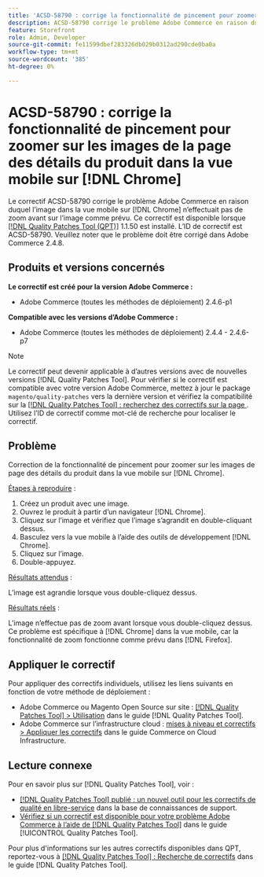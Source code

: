 ```yaml
---
title: 'ACSD-58790 : corrige la fonctionnalité de pincement pour zoomer sur les images de la page des détails du produit dans la vue mobile sur [!DNL Chrome]'
description: ACSD-58790 corrige le problème Adobe Commerce en raison duquel l’image dans la vue mobile sur [!DNL Chrome] n’effectuait pas de zoom avant sur l’image comme prévu.
feature: Storefront
role: Admin, Developer
source-git-commit: fe11599dbef283326db029b0312ad290cde0ba0a
workflow-type: tm+mt
source-wordcount: '385'
ht-degree: 0%

---
```



# ACSD-58790 : corrige la fonctionnalité de pincement pour zoomer sur les images de la page des détails du produit dans la vue mobile sur [!DNL Chrome]

Le correctif ACSD-58790 corrige le problème Adobe Commerce en raison duquel l’image dans la vue mobile sur [!DNL Chrome] n’effectuait pas de zoom avant sur l’image comme prévu. Ce correctif est disponible lorsque [[!DNL Quality Patches Tool (QPT)]](https://experienceleague.adobe.com/en/docs/commerce-knowledge-base/kb/announcements/commerce-announcements/magento-quality-patches-released-new-tool-to-self-serve-quality-patches) 1.1.50 est installé. L’ID de correctif est ACSD-58790. Veuillez noter que le problème doit être corrigé dans Adobe Commerce 2.4.8.

## Produits et versions concernés

**Le correctif est créé pour la version Adobe Commerce :**

* Adobe Commerce (toutes les méthodes de déploiement) 2.4.6-p1

**Compatible avec les versions d’Adobe Commerce :**

* Adobe Commerce (toutes les méthodes de déploiement) 2.4.4 - 2.4.6-p7

>[!NOTE]
>
>Le correctif peut devenir applicable à d’autres versions avec de nouvelles versions [!DNL Quality Patches Tool]. Pour vérifier si le correctif est compatible avec votre version Adobe Commerce, mettez à jour le package `magento/quality-patches` vers la dernière version et vérifiez la compatibilité sur la [[!DNL Quality Patches Tool] : recherchez des correctifs sur la page ](https://experienceleague.adobe.com/tools/commerce-quality-patches/index.html). Utilisez l’ID de correctif comme mot-clé de recherche pour localiser le correctif.

## Problème

Correction de la fonctionnalité de pincement pour zoomer sur les images de page des détails du produit dans la vue mobile sur [!DNL Chrome].

<u>Étapes à reproduire</u> :

1. Créez un produit avec une image.
1. Ouvrez le produit à partir d’un navigateur [!DNL Chrome].
1. Cliquez sur l’image et vérifiez que l’image s’agrandit en double-cliquant dessus.
1. Basculez vers la vue mobile à l’aide des outils de développement [!DNL Chrome].
1. Cliquez sur l’image.
1. Double-appuyez.

<u>Résultats attendus</u> :

L’image est agrandie lorsque vous double-cliquez dessus.

<u>Résultats réels</u> :

L’image n’effectue pas de zoom avant lorsque vous double-cliquez dessus. Ce problème est spécifique à [!DNL Chrome] dans la vue mobile, car la fonctionnalité de zoom fonctionne comme prévu dans [!DNL Firefox].

## Appliquer le correctif

Pour appliquer des correctifs individuels, utilisez les liens suivants en fonction de votre méthode de déploiement :

* Adobe Commerce ou Magento Open Source sur site : [[!DNL Quality Patches Tool] > Utilisation](/help/tools/quality-patches-tool/usage.md) dans le guide [!DNL Quality Patches Tool].
* Adobe Commerce sur l’infrastructure cloud : [mises à niveau et correctifs > Appliquer les correctifs](https://experienceleague.adobe.com/docs/commerce-cloud-service/user-guide/develop/upgrade/apply-patches.html) dans le guide Commerce on Cloud Infrastructure.

## Lecture connexe

Pour en savoir plus sur [!DNL Quality Patches Tool], voir :

* [[!DNL Quality Patches Tool] publié : un nouvel outil pour les correctifs de qualité en libre-service](https://experienceleague.adobe.com/en/docs/commerce-knowledge-base/kb/announcements/commerce-announcements/magento-quality-patches-released-new-tool-to-self-serve-quality-patches) dans la base de connaissances de support.
* [Vérifiez si un correctif est disponible pour votre problème Adobe Commerce à l’aide de  [!DNL Quality Patches Tool]](/help/tools/quality-patches-tool/patches-available-in-qpt/check-patch-for-magento-issue-with-magento-quality-patches.md) dans le guide [!UICONTROL Quality Patches Tool].


Pour plus d&#39;informations sur les autres correctifs disponibles dans QPT, reportez-vous à [[!DNL Quality Patches Tool] : Recherche de correctifs](https://experienceleague.adobe.com/tools/commerce-quality-patches/index.html) dans le guide [!DNL Quality Patches Tool].
